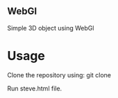 ## WebGl

Simple 3D object using WebGl

# Usage

Clone the repository using:
    git clone

Run steve.html file.
